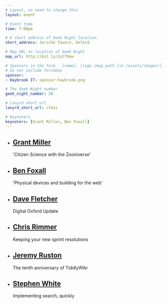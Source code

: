 ```yaml
---
# Layout, no need to change this
layout: event

# Event time
time: 7:00pm

# A short address of Geek Night location. 
short_address: Jericho Tavern, Oxford

# Map URL to location of Geek Night
map_url: http://bit.ly/1zC79aw

# Sponsors in the form - [name]: [logo imag path (in /assets/images)]
# Do not include Torchbox
sponsor:
- Haybrook IT: sponsor-haybrook.png

# The Geek Night number
geek_night_number: 38

# Lanyrd short url
lanyrd_short_url: ctkzx

# Keynoters
keynoters: [Grant Miller, Ben Foxall]
---
```


<ul class="keynotes">
    <li itemprop="performer" itemscope="itemscope" itemtype="http://schema.org/Person">
        <a href="http://zooniverse.org/"><h2 itemprop="name">Grant Miller</h2></a>
        <p>'Citizen Science with the Zooniverse'</p>
        <!--
        <div class="downloads">
            <a href="/">Slides</a>
        </div> -->
    </li>
    <li itemprop="performer" itemscope="itemscope" itemtype="http://schema.org/Person">
        <a href="http://benjaminbenben.com/"><h2 itemprop="name">Ben Foxall</h2></a>
        <p>'Physical devices and building for the web'</p>
        <!--
        <div class="downloads">
            <a href="/">Slides</a>
        </div> -->
    </li>

</ul>

<ul class="microslots">
    <li itemprop="performer" itemscope="itemscope" itemtype="http://schema.org/Person">
        <a href="http://digitaloxford.com/" itemprop="url"><h2 itemprop="name">Dave Fletcher</h2></a>
        <p>Digital Oxford Update</p>
    </li>
    <li itemprop="performer" itemscope="itemscope" itemtype="http://schema.org/Person">
        <a href="https://twitter.com/nespera" itemprop="url"><h2 itemprop="name">Chris Rimmer</h2></a>
        <p>Keeping your new sprint resolutions</p>
    </li>
    <li itemprop="performer" itemscope="itemscope" itemtype="http://schema.org/Person">
        <a href="http://jermolene.com" itemprop="url"><h2 itemprop="name">Jeremy Ruston</h2></a>
        <p>The tenth anniversary of TiddlyWiki</p>
    </li>
    <li itemprop="performer" itemscope="itemscope" itemtype="http://schema.org/Person">
        <a href="http://corefiling.com/" itemprop="url"><h2 itemprop="name">Stephen White</h2></a>
        <p>Implementing search, quickly</p>
    </li>
</ul>


